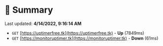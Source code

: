 # 📖 Summary
Last updated: **4/14/2022, 9:16:14 AM**

- `GET` [https://uptimerfree.tk](https://uptimerfree.tk) - **Up** (7849ms)
- `GET` [https://monitoruptimer.tk](https://monitoruptimer.tk) - **Down** (61ms)
